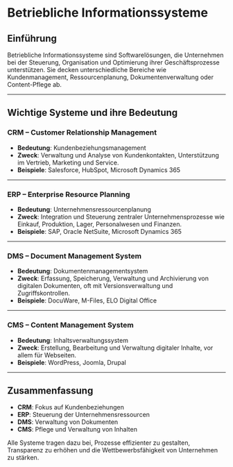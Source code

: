 # Betriebliche Informationssysteme

## Einführung
Betriebliche Informationssysteme sind Softwarelösungen, die Unternehmen bei der Steuerung, Organisation und Optimierung ihrer Geschäftsprozesse unterstützen. Sie decken unterschiedliche Bereiche wie Kundenmanagement, Ressourcenplanung, Dokumentenverwaltung oder Content-Pflege ab.

---

## Wichtige Systeme und ihre Bedeutung

### CRM – Customer Relationship Management
- **Bedeutung**: Kundenbeziehungsmanagement  
- **Zweck**: Verwaltung und Analyse von Kundenkontakten, Unterstützung im Vertrieb, Marketing und Service.  
- **Beispiele**: Salesforce, HubSpot, Microsoft Dynamics 365  

---

### ERP – Enterprise Resource Planning
- **Bedeutung**: Unternehmensressourcenplanung  
- **Zweck**: Integration und Steuerung zentraler Unternehmensprozesse wie Einkauf, Produktion, Lager, Personalwesen und Finanzen.  
- **Beispiele**: SAP, Oracle NetSuite, Microsoft Dynamics 365  

---

### DMS – Document Management System
- **Bedeutung**: Dokumentenmanagementsystem  
- **Zweck**: Erfassung, Speicherung, Verwaltung und Archivierung von digitalen Dokumenten, oft mit Versionsverwaltung und Zugriffskontrollen.  
- **Beispiele**: DocuWare, M-Files, ELO Digital Office  

---

### CMS – Content Management System
- **Bedeutung**: Inhaltsverwaltungssystem  
- **Zweck**: Erstellung, Bearbeitung und Verwaltung digitaler Inhalte, vor allem für Webseiten.  
- **Beispiele**: WordPress, Joomla, Drupal  

---

## Zusammenfassung
- **CRM**: Fokus auf Kundenbeziehungen  
- **ERP**: Steuerung der Unternehmensressourcen  
- **DMS**: Verwaltung von Dokumenten  
- **CMS**: Pflege und Verwaltung von Inhalten  

Alle Systeme tragen dazu bei, Prozesse effizienter zu gestalten, Transparenz zu erhöhen und die Wettbewerbsfähigkeit von Unternehmen zu stärken.
